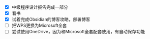 - [x] 中级程序设计报告完成一部分
- [x] 看书
- [x] 试着完成Obsidian的博客攻略，部署博客
- [ ] 把WPS更换为Microsoft全套
- [ ] 尝试使用OneDrive，因为和Microsoft全套配套使用，有自动保存功能